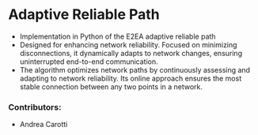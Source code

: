 # Adaptive Reliable Path
- Implementation in Python of the E2EA adaptive reliable path
- Designed for enhancing network reliability. Focused on minimizing disconnections, it dynamically adapts to network changes, ensuring uninterrupted end-to-end communication.
- The algorithm optimizes network paths by continuously assessing and adapting to network reliability. Its online approach ensures the most stable connection between any two points in a network.

### Contributors:
- Andrea Carotti
